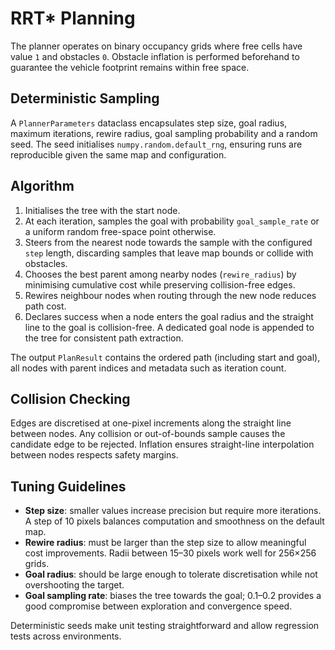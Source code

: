 # RRT* Planning

The planner operates on binary occupancy grids where free cells have value `1`
and obstacles `0`. Obstacle inflation is performed beforehand to guarantee the
vehicle footprint remains within free space.

## Deterministic Sampling

A `PlannerParameters` dataclass encapsulates step size, goal radius, maximum
iterations, rewire radius, goal sampling probability and a random seed. The seed
initialises `numpy.random.default_rng`, ensuring runs are reproducible given the
same map and configuration.

## Algorithm

1. Initialises the tree with the start node.
2. At each iteration, samples the goal with probability `goal_sample_rate` or a
   uniform random free-space point otherwise.
3. Steers from the nearest node towards the sample with the configured `step`
   length, discarding samples that leave map bounds or collide with obstacles.
4. Chooses the best parent among nearby nodes (`rewire_radius`) by minimising
   cumulative cost while preserving collision-free edges.
5. Rewires neighbour nodes when routing through the new node reduces path cost.
6. Declares success when a node enters the goal radius and the straight line to
   the goal is collision-free. A dedicated goal node is appended to the tree for
   consistent path extraction.

The output `PlanResult` contains the ordered path (including start and goal),
all nodes with parent indices and metadata such as iteration count.

## Collision Checking

Edges are discretised at one-pixel increments along the straight line between
nodes. Any collision or out-of-bounds sample causes the candidate edge to be
rejected. Inflation ensures straight-line interpolation between nodes respects
safety margins.

## Tuning Guidelines

- **Step size**: smaller values increase precision but require more iterations.
  A step of 10 pixels balances computation and smoothness on the default map.
- **Rewire radius**: must be larger than the step size to allow meaningful cost
  improvements. Radii between 15–30 pixels work well for 256×256 grids.
- **Goal radius**: should be large enough to tolerate discretisation while not
  overshooting the target.
- **Goal sampling rate**: biases the tree towards the goal; 0.1–0.2 provides a
  good compromise between exploration and convergence speed.

Deterministic seeds make unit testing straightforward and allow regression tests
across environments.
